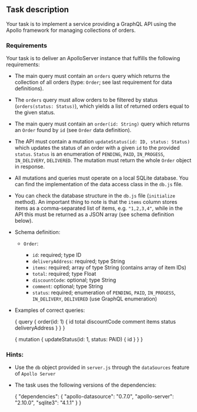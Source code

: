 Task description
----------------

Your task is to implement a service providing a GraphQL API using the Apollo framework for managing collections of orders.

### Requirements

Your task is to deliver an ApolloServer instance that fulfills the following requirements:

*   The main query must contain an `orders` query which returns the collection of all orders (type: `Order`; see last requirement for data definitions).
    
*   The `orders` query must allow orders to be filtered by status (`orders(status: Status)`), which yields a list of returned orders equal to the given status.
    
*   The main query must contain an `order(id: String)` query which returns an `Order` found by `id` (see `Order` data definition).
    
*   The API must contain a mutation `updateStatus(id: ID, status: Status)` which updates the status of an order with a given `id` to the provided `status`. `Status` is an enumeration of `PENDING`, `PAID`, `IN_PROGESS`, `IN_DELIVERY`, `DELIVERED`. The mutation must return the whole `Order` object in response.
    
*   All mutations and queries must operate on a local SQLite database. You can find the implementation of the data access class in the `db.js` file.
    
*   You can check the database structure in the `db.js` file (`initialize` method). An important thing to note is that the `items` column stores items as a comma-separated list of items, e.g. `"1,2,3,4"`, while in the API this must be returned as a JSON array (see schema definition below).
    
*   Schema definition:
    
    *   `Order`:
        
        *   `id`: required; type ID
        *   `deliveryAddress`: required; type String
        *   `items`: required; array of type String (contains array of item IDs)
        *   `total`: required; type Float
        *   `discountCode`: optional; type String
        *   `comment`: optional; type String
        *   `status`: required; enumeration of `PENDING`, `PAID`, `IN_PROGESS`, `IN_DELIVERY`, `DELIVERED` (use GraphQL enumeration)

*   Examples of correct queries:

    {
      query {
        order(id: 1) {
          id
          total
          discountCode
          comment
          items
          status
          deliveryAddress
        }
      }
    }
    

    {
      mutation {
        updateStatus(id: 1, status: PAID) {
          id
        }
      }
    }
    

### Hints:

*   Use the `db` object provided in `server.js` through the `dataSources` feature of `Apollo Server`
*   The task uses the following versions of the dependencies:

    {
      "dependencies": {
        "apollo-datasource": "0.7.0",
        "apollo-server": "2.10.0",
        "sqlite3": "4.1.1"
      }
    }
